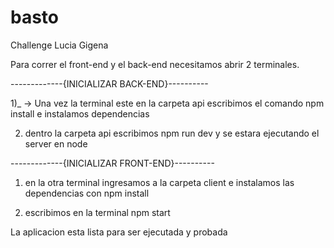 # basto
Challenge Lucia Gigena



Para correr el front-end y el back-end necesitamos abrir 2 terminales.


-------------{INICIALIZAR BACK-END}----------

1)_  -> Una vez la terminal este en la carpeta api escribimos el comando npm install e instalamos dependencias

2) dentro la carpeta api escribimos npm run dev y se estara ejecutando el server en node


-------------{INICIALIZAR FRONT-END}----------

1) en la otra terminal ingresamos a la carpeta client e instalamos las dependencias con npm install 

2) escribimos en la terminal npm start

 La aplicacion esta lista para ser ejecutada y probada 



